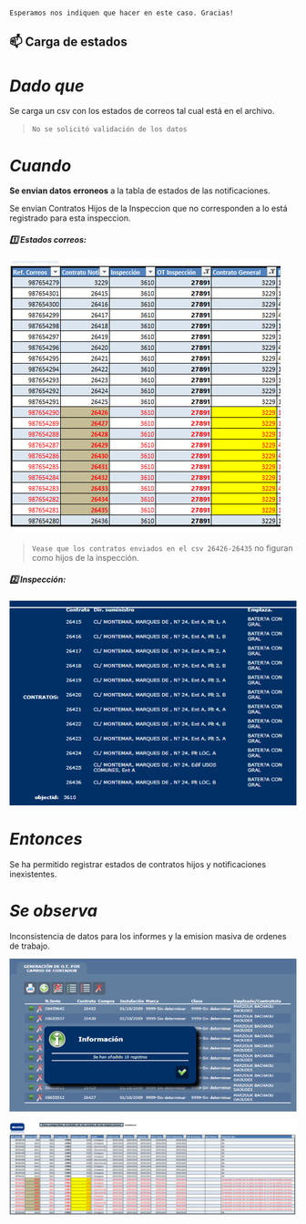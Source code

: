 
`Esperamos nos indiquen que hacer en este caso. Gracias!`


## 📫 Carga de estados

# _Dado que_ 
Se carga un csv con los estados de correos tal cual está en el archivo.

> `No se solicitó validación de los datos`

# _Cuando_

**Se envian datos erroneos** a la tabla de estados de las notificaciones. 

Se envian Contratos Hijos de la Inspeccion que no corresponden a lo está registrado para esta inspeccion.

##### 1️⃣ Estados correos:
![alt text](readme.img/cuando1.png)

> `Vease que los contratos enviados en el csv 26426-26435` no figuran como hijos de la inspección.

##### 2️⃣ Inspección:
![alt text](readme.img/cuando2.png)

# _Entonces_

Se ha permitido registrar estados de contratos hijos y notificaciones inexistentes.


# _Se observa_
Inconsistencia de datos para los informes y la emision masiva de ordenes de trabajo.


![alt text](readme.img/observed1.png)

![alt text](readme.img/observed2.png)
